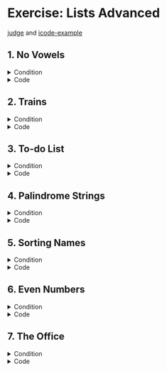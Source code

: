 # Exercise: Lists Advanced

[judge](https://judge.softuni.org/Contests/1730/Lists-Advanced-Lab) and
[icode-example](https://icode-example.ceo-py.eu/menu?language=Python&course=Fundamentals&module=Lists%20Advanced%20-%20Lab)

## 1.	No Vowels

<details><summary>Condition</summary>

Example

| Input       | Output  |
|-------------|---------|
| Python      | Pythn   |
| ILovePython | LvPythn |
        

</details>

<details> <summary>Code</summary>

```Python
original_text = input()

skip_letters = ['a', 'o', 'u', 'e', 'i', 'A', 'O', 'U', 'E', 'I']


def change_text(arg1):
    result = ""
    for letter in arg1:
        if letter not in skip_letters:
            result += letter
    return result


print(change_text(original_text))
```
comprehension
```Python
def remove_vowels(text):
    # Create a list of vowels to be removed
    vowels = ['a', 'o', 'u', 'e', 'i']

    new_text = [char for char in text if char.lower() not in vowels]

    return ''.join(new_text)


input_string = input()

print(remove_vowels(input_string))
```
</details>

## 2.	Trains


<details><summary>Condition</summary>

Example

| Input                                                                                                                                    | Output                |
|------------------------------------------------------------------------------------------------------------------------------------------|-----------------------|
| 3</br>add 20</br>insert 0 15</br>leave 0 5</br>End                                                                                       | [10, 0, 20]           
| 5</br>add 10</br>add 20</br>insert 0 16</br>insert 1 44</br>leave 1 12</br>insert 2 100</br>insert 4 61</br>leave 4 1</br>add 15</br>End | [16, 32, 100, 0, 105] |



    

</details>

<details> <summary>Code</summary>

```Python
wagon_number = int(input())
train_wagon_index = []

for _ in range(wagon_number):
    train_wagon_index.append(0)
# print(train_wagon_index)

command_list = input().split()

while command_list[0] != "End":

    if "add" in command_list:
        train_wagon_index[-1] += int(command_list[1])
    elif "insert" in command_list:
        train_wagon_index[int(command_list[1])] += int(command_list[2])
    elif "leave" in command_list:
        train_wagon_index[int(command_list[1])] -= int(command_list[2])
    command_list = input().split()

print(train_wagon_index)
```
whit function
```Python
train_wagons = int(input())
train = []
command = input()

for n in range(train_wagons):
    train.append(0)


def add_people(umber_people):
    train[-1] += umber_people


def insert_people(wagon, number_people):
    train[wagon] += number_people


def leave_people(wagon, number_people):
    train[wagon] -= number_people


while command != "End":

    command = command.split()

    if "add" in command:
        add_people(int(command[-1]))

    elif "insert" in command:
        insert_people((int(command[1])), int(command[-1]))

    elif "leave" in command:
        leave_people(int(command[1]), int(command[-1]))

    command = input()

print(train)

```


</details>

## 3.	To-do List


<details><summary>Condition</summary>

Example

| Input                                                        | Output                                             |
|--------------------------------------------------------------|----------------------------------------------------|
| 2-Walk the dog</br>1-Drink coffee</br>6-Dinner</br>5-WorkEnd | ['Drink coffee', 'Walk the dog', 'Work', 'Dinner'] |
| 3-C</br>2-A</br>1-B</br>6-V</br>End                          | ['B', 'A', 'C', 'V']                               |

    

</details>

<details> <summary>Code</summary>

whit nested list
```Python
num_list = list()
export_list = list()
while True:
    to_do_list = input()
    if to_do_list == "End":
        break

    tasks = to_do_list.split("-")
    nested_list = [task.strip() for task in tasks]
    num_list.append(nested_list)

num_list.sort(key=lambda x: int(x[0]))

# print(num_list)

for nested_list in num_list:
    export_list.append(nested_list[1])
print(export_list)
```
whit tuple
```Python

to_do_list = input()

num_list = list()

while to_do_list != "End":
    importance, note = map(str.strip, to_do_list.split("-"))
    num_list.append((int(importance), note))

    to_do_list = input()

num_list.sort(key=lambda x: x[0])

export_list = [note for _, note in num_list]
print(export_list)
```

</details>

## 4.	Palindrome Strings


<details><summary>Condition</summary>

Example

| Input                                  | Output                                                      |
|----------------------------------------|-------------------------------------------------------------|
| wow father mom wow shirt stats</br>wow | ['wow', 'mom', 'wow', 'stats']</br>Found palindrome 2 times |
| hey how you doin? lol</br>mom          | ['lol']</br>Found palindrome 0 times                        |

    

</details>

<details> <summary>Code</summary>

```Python
 

```
</details>

## 5.	Sorting Names


<details><summary>Condition</summary>

Example

| Input                                | Output                                             |
|--------------------------------------|----------------------------------------------------|
| Ali, Marry, Kim, Teddy, Monika, John | ["Monika", "Marry", "Teddy", "John", "Ali", "Kim"] |
| Lilly, Tim, Kate, Tom, Alex          | ['Lilly', 'Alex', 'Kate', 'Tim', 'Tom']            |
    

</details>

<details> <summary>Code</summary>

```Python
 

```
</details>

## 6.	Even Numbers


<details><summary>Condition</summary>

Example

| Input | Output |
|-------|--------|
| 3, 2, 1, 5, 8 | [1, 4]  |
| 2, 4, 6, 9, 10| [0, 1, 2, 4] |
    

</details>

<details> <summary>Code</summary>

```Python
 

```
</details>

## 7.	The Office


<details><summary>Condition</summary>

Example

| Input             | Output                               |
|-------------------|--------------------------------------|
| 1 2 3 4 2 1</br>3 | Score: 2/6. Employees are not happy! |
| 2 3 2 1 3 3</br>4 | Score: 3/6. Employees are happy!     |

    

</details>

<details> <summary>Code</summary>



```Python
```
</details>